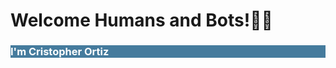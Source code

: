 <h1>Welcome Humans and Bots!🙋‍♂️</h1>
<div style="background-color: #457b9d; color: #ffffff;">
    <h3>I'm Cristopher Ortiz</h3>
    <h4></h4>
</div>
